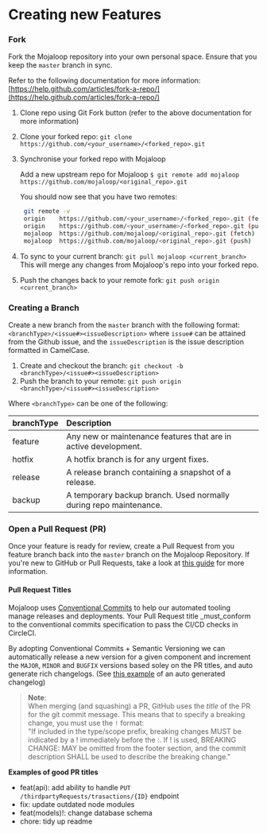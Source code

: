 # Creating new Features

### Fork

Fork the Mojaloop repository into your own personal space. Ensure that you keep the `master` branch in sync.

Refer to the following documentation for more information: [https://help.github.com/articles/fork-a-repo/](https://help.github.com/articles/fork-a-repo/)

1. Clone repo using Git Fork button \(refer to the above documentation for more information\)
2. Clone your forked repo: `git clone https://github.com/<your_username>/<forked_repo>.git`
3. Synchronise your forked repo with Mojaloop

   Add a new upstream repo for Mojaloop `$ git remote add mojaloop https://github.com/mojaloop/<original_repo>.git`

   You should now see that you have two remotes:

   ```bash
    git remote -v
    origin    https://github.com/<your_username>/<forked_repo>.git (fetch)
    origin    https://github.com/<your_username>/<forked_repo>.git (push)
    mojaloop  https://github.com/mojaloop/<original_repo>.git (fetch)
    mojaloop  https://github.com/mojaloop/<original_repo>.git (push)
   ```

4. To sync to your current branch: `git pull mojaloop <current_branch>` This will merge any changes from Mojaloop's repo into your forked repo.
5. Push the changes back to your remote fork: `git push origin <current_branch>`

### Creating a Branch

Create a new branch from the `master` branch with the following format: `<branchType>/<issue#><issueDescription>` where `issue#` can be attained from the Github issue, and the `issueDescription` is the issue description formatted in CamelCase.

1. Create and checkout the branch: `git checkout -b <branchType>/<issue#><issueDescription>` 
2. Push the branch to your remote: `git push origin <branchType>/<issue#><issueDescription>`
 
Where `<branchType>` can be one of the following:

| branchType | Description |
| :--- | :--- |
| feature | Any new or maintenance features that are in active development. |
| hotfix | A hotfix branch is for any urgent fixes. |
| release | A release branch containing a snapshot of a release. |
| backup | A temporary backup branch. Used normally during repo maintenance. |

### Open a Pull Request (PR)

Once your feature is ready for review, create a Pull Request from you feature branch back into the `master` branch on the Mojaloop Repository. If you're new to GitHub or Pull Requests, take a look at [this guide](https://docs.github.com/en/github/collaborating-with-issues-and-pull-requests/about-pull-requests) for more information.

#### Pull Request Titles

Mojaloop uses [Conventional Commits](https://www.conventionalcommits.org/en/v1.0.0/) to help our automated tooling manage releases and deployments. Your Pull Request title _must_conform to the conventional commits specification to pass the CI/CD checks in CircleCI.

By adopting Conventional Commits + Semantic Versioning we can automatically release a new version for a given component and increment the `MAJOR`, `MINOR` and `BUGFIX` versions based soley on the PR titles, and auto generate rich changelogs. (See [this example](https://github.com/mojaloop/thirdparty-scheme-adapter/releases/tag/v11.20.0) of an auto generated changelog)

> **Note**:  
> When merging (and squashing) a PR, GitHub uses the _title_ of the PR for the git commit message. This means that to specify a breaking change, you must use the `!` format:  
> "If included in the type/scope prefix, breaking changes MUST be indicated by a ! immediately before the :. If ! is used, BREAKING CHANGE: MAY be omitted from the footer section, and the commit description SHALL be used to describe the breaking change."

**Examples of good PR titles**
- feat(api): add ability to handle `PUT /thirdpartyRequests/trasactions/{ID}` endpoint
- fix: update outdated node modules
- feat(models)!: change database schema
- chore: tidy up readme

